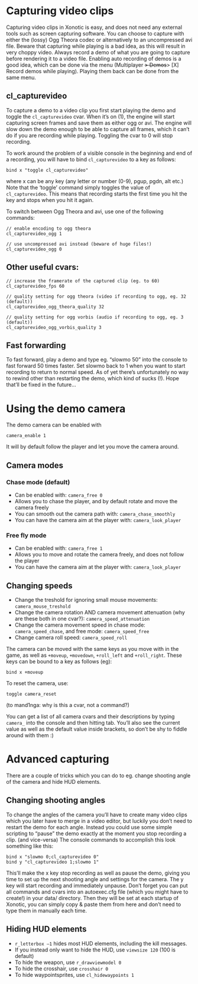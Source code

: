 Capturing video clips
=====================

Capturing video clips in Xonotic is easy, and does not need any external tools such as screen capturing software. You can choose to capture with either the (lossy) Ogg Theora codec or alternatively to an uncompressed avi file. Beware that capturing while playing is a bad idea, as this will result in very choppy video. Always record a demo of what you are going to capture before rendering it to a video file. Enabling auto recording of demos is a good idea, which can be done via the menu (Multiplayer ~~\> Demos~~\> [X] Record demos while playing). Playing them back can be done from the same menu.

cl\_capturevideo
----------------

To capture a demo to a video clip you first start playing the demo and toggle the `cl_capturevideo` cvar. When it’s on (1), the engine will start capturing screen frames and save them as either ogg or avi. The engine will slow down the demo enough to be able to capture all frames, which it can’t do if you are recording while playing. Toggling the cvar to 0 will stop recording.

To work around the problem of a visible console in the beginning and end of a recording, you will have to bind `cl_capturevideo` to a key as follows:

    bind x "toggle cl_capturevideo"

where x can be any key (any letter or number (0-9), pgup, pgdn, alt etc.)
Note that the ‘toggle’ command simply toggles the value of `cl_capturevideo`. This means that recording starts the first time you hit the key and stops when you hit it again.

To switch between Ogg Theora and avi, use one of the following commands:

    // enable encoding to ogg theora
    cl_capturevideo_ogg 1

    // use uncompressed avi instead (beware of huge files!)
    cl_capturevideo_ogg 0

Other useful cvars:
-------------------

    // increase the framerate of the captured clip (eg. to 60)
    cl_capturevideo_fps 60

    // quality setting for ogg theora (video if recording to ogg, eg. 32 (default))
    cl_capturevideo_ogg_theora_quality 32

    // quality setting for ogg vorbis (audio if recording to ogg, eg. 3 (default))
    cl_capturevideo_ogg_vorbis_quality 3

Fast forwarding
---------------

To fast forward, play a demo and type eg. “slowmo 50” into the console to fast forward 50 times faster. Set slowmo back to 1 when you want to start recording to return to normal speed. As of yet there’s unfortunately no way to rewind other than restarting the demo, which kind of sucks (!). Hope that’ll be fixed in the future…

Using the demo camera
=====================

The demo camera can be enabled with

    camera_enable 1

It will by default follow the player and let you move the camera around.

Camera modes
------------

### Chase mode (default)

* Can be enabled with: `camera_free 0`
* Allows you to chase the player, and by default rotate and move the camera freely
* You can smooth out the camera path with: `camera_chase_smoothly`
* You can have the camera aim at the player with: `camera_look_player`

### Free fly mode

* Can be enabled with: `camera_free 1`
* Allows you to move and rotate the camera freely, and does not follow the player
* You can have the camera aim at the player with: `camera_look_player`

Changing speeds
---------------

* Change the treshold for ignoring small mouse movements: `camera_mouse_treshold`
* Change the camera rotation AND camera movement attenuation (why are these both in one cvar?): `camera_speed_attenuation`
* Change the camera movement speed in chase mode: `camera_speed_chase`, and free mode: `camera_speed_free`
* Change camera roll speed: `camera_speed_roll`

The camera can be moved with the same keys as you move with in the game, as well as `+moveup`, `+movedown`, `+roll_left` and `+roll_right`. These keys can be bound to a key as follows (eg):

    bind x +moveup

To reset the camera, use:

    toggle camera_reset

(to mand1nga: why is this a cvar, not a command?)

You can get a list of all camera cvars and their descriptions by typing `camera_` into the console and then hitting tab. You’ll also see the current value as well as the default value inside brackets, so don’t be shy to fiddle around with them :)

Advanced capturing
==================

There are a couple of tricks which you can do to eg. change shooting angle of the camera and hide HUD elements.

Changing shooting angles
------------------------

To change the angles of the camera you’ll have to create many video clips which you later have to merge in a video editor, but luckily you don’t need to restart the demo for each angle. Instead you could use some simple scripting to “pause” the demo exactly at the moment you stop recording a clip. (and vice-versa)
The console commands to accomplish this look something like this:

    bind x "slowmo 0;cl_capturevideo 0"
    bind y "cl_capturevideo 1;slowmo 1"

This’ll make the x key stop recording as well as pause the demo, giving you time to set up the next shooting angle and settings for the camera. The y key will start recording and immediately unpause.
Don’t forget you can put all commands and cvars into an autoexec.cfg file (which you might have to create!) in your data/ directory. Then they will be set at each startup of Xonotic, you can simply copy & paste them from here and don’t need to type them in manually each time.

Hiding HUD elements
-------------------

* `r_letterbox –1` hides most HUD elements, including the kill messages.
* If you instead only want to hide the HUD, use `viewsize 120` (100 is default)
* To hide the weapon, use `r_drawviewmodel 0`
* To hide the crosshair, use `crosshair 0`
* To hide waypointsprites, use `cl_hidewaypoints 1`

